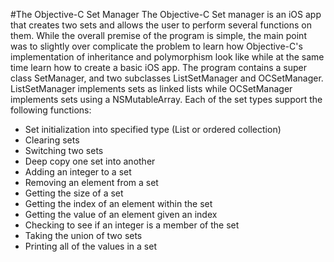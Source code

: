 #The Objective-C Set Manager
The Objective-C Set manager is an iOS app that creates two sets and allows the user to perform several functions on them. While the overall premise of the program is simple, the main point was to slightly over complicate the problem to learn how Objective-C's implementation of inheritance and polymorphism look like while at the same time learn how to create a basic iOS app. The program contains a super class SetManager, and two subclasses ListSetManager and OCSetManager. ListSetManager implements sets as linked lists while OCSetManager implements sets using a NSMutableArray. Each of the set types support the following functions:

* Set initialization into specified type (List or ordered collection)
* Clearing sets
* Switching two sets
* Deep copy one set into another
* Adding an integer to a set
* Removing an element from a set
* Getting the size of a set
* Getting the index of an element within the set
* Getting the value of an element given an index
* Checking to see if an integer is a member of the set
* Taking the union of two sets
* Printing all of the values in a set
